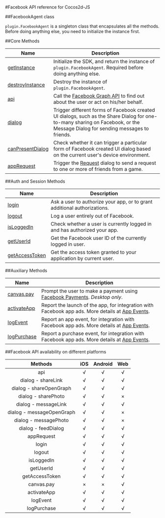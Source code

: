 #Facebook API reference for Cocos2d-JS

##FacebookAgent class

`plugin.FacebookAgent` is a singleton class that encapsulates all the methods. Before doing anything else, you need to initialize the instance first.

##Core Methods

|Name|Description|
|----|-----------|
|[getInstance](./get-instance.md)|Initialize the SDK, and return the instance of `plugin.FacebookAgent`. Required before doing anything else.|
|[destroyInstance](./destroy-instance.md)|Destroy the instance of `plugin.FacebookAgent`.|
|[api](./api.md)|Call the [Facebook Graph API](http://developers.facebook.com/docs/graph-api) to find out about the user or act on his/her behalf.|
|[dialog](./dialog.md)|Trigger different forms of Facebook created UI dialogs, such as the Share Dialog for one-to-many sharing on Facebook, or the Message Dialog for sending messages to friends. |
|[canPresentDialog](./can-present-dialog.md)|Check whether it can trigger a particular form of Facebook created UI dialog based on the current user's device environment.|
|[appRequest](./app-request.md)|Trigger the [Request](http://developers.facebook.com/docs/reference/dialogs/requests/) dialog to send a request to one or more of friends from a game.|

##Auth and Session Methods

|Name|Description|
|----|-----------|
|[login](./login.md)|Ask a user to authorize your app, or to grant additional authorizations.|
|[logout](./logout.md)|Log a user entirely out of Facebook.|
|[isLoggedIn](./isloggedin.md)|Check whether a user is currently logged in and has authorized your app.|
|[getUserId](./get-userid.md)|Get the Facebook user ID of the currently logged in user.|
|[getAccessToken](./get-accesstoken.md)|Get the access token granted to your application by current user.|

##Auxiliary Methods

|Name|Description|
|----|-----------|
|[canvas.pay](./pay.md)|Prompt the user to make a payment using [Facebook Payments](http://developers.facebook.com/docs/concepts/payments/). _Desktop only_.|
|[activateApp](./activate-app.md)|Report the launch of the app, for integration with Facebook app ads. More details at [App Events](http://developers.facebook.com/docs/platforminsights/appevents). |
|[logEvent](./log-event.md)|Report an app event, for integration with Facebook app ads. More details at [App Events](http://developers.facebook.com/docs/platforminsights/appevents). |
|[logPurchase](./log-purchase.md)|Report a purchase event, for integration with Facebook app ads. More details at [App Events](http://developers.facebook.com/docs/platforminsights/appevents). |

##Facebook API availability on different platforms

|Methods|iOS|Android|Web|
|:-:|:-:|:-----:|:-:|
|api|√|√|√|
|dialog - shareLink|√|√|√|
|dialog - shareOpenGraph|√|√|√|
|dialog - sharePhoto|√|√|×|
|dialog - messageLink|√|√|√|
|dialog - messageOpenGraph|√|√|×|
|dialog - messagePhoto|√|√|×|
|dialog - feedDialog|√|√|√|
|appRequest|√|√|√|
|login|√|√|√|
|logout|√|√|√|
|isLoggedIn|√|√|√|
|getUserId|√|√|√|
|getAccessToken|√|√|√|
|canvas.pay|×|×|√|
|activateApp|√|√|√|
|logEvent|√|√|√|
|logPurchase|√|√|√|


